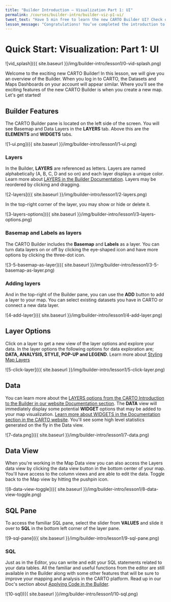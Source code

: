 ```yaml
---
title: "Builder Introduction — Visualization Part 1: UI"
permalink: /courses/builder-intro/builder-viz-p1-ui/
tweet_text: "Have 5 min free to learn the new CARTO Builder UI? Check out Visualization Part 1: UI. @cartoHQ"
lesson_message: "Congratulations! You’ve completed the introduction to the Builder UI!"
---
```



# Quick Start: Visualization: Part 1: UI


<!--![Add Common Data]({{ site.baseurl }}/{{ site.baseurl }}/img/builder-intro/lesson1/builder-intro/lesson1/commondata.gif)-->



![vid_splash]({{ site.baseurl }}/img/builder-intro/lesson1/0-vid-splash.png)


Welcome to the exciting new CARTO Builder! In this lesson, we will give you an overview of the Builder. When you log in to CARTO, the Datasets and Maps Dashboards on your account will appear similar. Where you'll see the exciting features of the new CARTO Builder is when you create a new map. Let's get started!

## Builder Features

The CARTO Builder pane is located on the left side of the screen. You will see Basemap and Data Layers in the **LAYERS** tab. Above this are the **ELEMENTS** and **WIDGETS** tabs. 

![1-ui.png]({{ site.baseurl }}/img/builder-intro/lesson1/1-ui.png)

### Layers
In the Builder, **LAYERS** are referenced as letters. Layers are named alphabetically (A, B, C, D and so on) and each layer displays a unique color. Learn more about [LAYERS in the Builder Documentation]({{site.url}}/docs/carto-builder/introduction-to-the-builder/#layers). Layers may be reordered by clicking and dragging. 

![2-layers]({{ site.baseurl }}/img/builder-intro/lesson1/2-layers.png) 

In the top-right corner of the layer, you may show or hide or delete it. 

![3-layers-options]({{ site.baseurl }}/img/builder-intro/lesson1/3-layers-options.png)

### Basemap and Labels as layers
The CARTO Builder includes the **Basemap** and **Labels** as a layer. You can turn data layers on or off by clicking the eye-shaped icon and have more options by clicking the three-dot icon. 

![3-5-basemap-as-layer]({{ site.baseurl }}/img/builder-intro/lesson1/3-5-basemap-as-layer.png)

### Adding layers
And in the top-right of the Builder pane, you can use the **ADD** button to add a layer to your map. You can select existing datasets you have in CARTO or connect a new data layer. 

![4-add-layer]({{ site.baseurl }}/img/builder-intro/lesson1/4-add-layer.png)

## Layer Options

Click on a layer to get a new view of the layer options and explore your data. In the layer options the following options for data exploration are; **DATA, ANALYSIS, STYLE, POP-UP and LEGEND**. Learn more about [Styling Map Layers](https://carto.com/docs/carto-builder/styling-map-layers/)

![5-click-layer]({{ site.baseurl }}/img/builder-intro/lesson1/5-click-layer.png)

## Data 
You can learn more about the [LAYERS options from the CARTO Introduction to the Builder in our website Documentation section](https://carto.com/docs/carto-builder/introduction-to-the-builder/#layers). The **DATA** view will immediately display some potential **WIDGET** options that may be added to your map visualization. [Learn more about WIDGETS in the Documentation section in the CARTO website](https://carto.com/docs/carto-builder/introduction-to-the-builder/#widgets). You'll see some high level statistics generated on the fly in the Data view. 


<!--![6-layer-options]({{ site.baseurl }}/img/builder-intro/lesson1/6-layer-options.png)-->

<!--## Data-->

![7-data.png]({{ site.baseurl }}/img/builder-intro/lesson1/7-data.png)


## Data View
When you're working in the Map Data view you can also access the Layers data view by clicking the data view button in the bottom center of your map. You'll have access to the column views and are able to edit the data. Toggle back to the Map view by hitting the pushpin icon. 


![8-data-view-toggle]({{ site.baseurl }}/img/builder-intro/lesson1/8-data-view-toggle.png)


## SQL Pane


To access the familiar SQL pane, select the slider from **VALUES** and slide it over to **SQL** in the bottom left corner of the layer pane. 

![9-sql-pane]({{ site.baseurl }}/img/builder-intro/lesson1/9-sql-pane.png)

### SQL 

Just as in the Editor, you can write and edit your SQL statements related to your data tables. All the familiar and useful functions from the editor are still available in the Builder along with some other features that will be sure to improve your mapping and analysis in the CARTO platform. Read up in our Doc's section about [Applying Code in the Builder](https://carto.com/docs/carto-builder/applying-code-in-the-builder/).

![10-sql]({{ site.baseurl }}/img/builder-intro/lesson1/10-sql.png)
